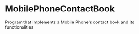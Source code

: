 # MobilePhoneContactBook
Program that implements a Mobile Phone's contact book and its functionalities
